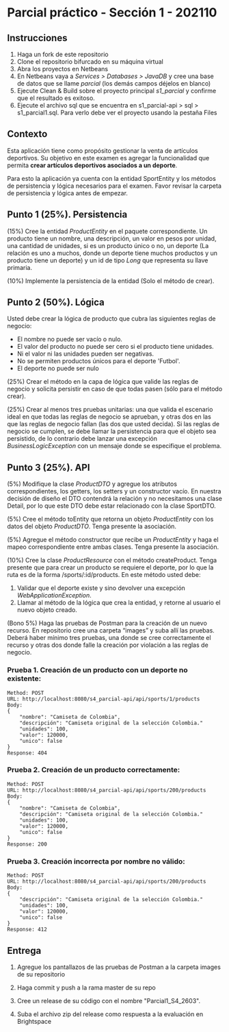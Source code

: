 
# Parcial práctico - Sección 1 - 202110

## Instrucciones

1. Haga un fork de este repositorio
2. Clone el repositorio bifurcado en su máquina virtual
3. Abra los proyectos en Netbeans
4. En Netbeans vaya a _Services > Databases > JavaDB_ y cree una base de datos que se llame _parcial_ (los demás campos déjelos en blanco)
5. Ejecute Clean & Build sobre el proyecto principal _s1_parcial_ y confirme que el resultado es exitoso.
6. Ejecute el archivo sql que se encuentra en s1_parcial-api > sql > s1_parcial1.sql. Para verlo debe ver el proyecto usando la pestaña Files

## Contexto

Esta aplicación tiene como propósito gestionar la venta de artículos deportivos. Su objetivo en este examen es agregar la funcionalidad que permita **crear artículos deportivos asociados a un deporte**.

Para esto la aplicación ya cuenta con la entidad SportEntity y los métodos de persistencia y lógica necesarios para el examen. Favor revisar la carpeta de persistencia y lógica antes de empezar.

## Punto 1 (25%). Persistencia

(15%) Cree la entidad _ProductEntity_ en el paquete correspondiente. Un producto tiene un nombre, una descripción, un valor en pesos por unidad, una cantidad de unidades, si es un producto único o no, un deporte (La relación es uno a muchos, donde un deporte tiene muchos productos y un producto tiene un deporte) y un id de tipo _Long_ que representa su llave primaria.
 
(10%) Implemente la persistencia de la entidad (Solo el método de crear).

## Punto 2 (50%). Lógica

Usted debe crear la lógica de producto que cubra las siguientes reglas de negocio:

* El nombre no puede ser vacío o nulo.
* El valor del producto no puede ser cero si el producto tiene unidades.
* Ni el valor ni las unidades pueden ser negativas.
* No se permiten productos únicos para el deporte 'Futbol'.
* El deporte no puede ser nulo

(25%) Crear el método en la capa de lógica que valide las reglas de negocio y solicita persistir en caso de que todas pasen (sólo para el método crear).

(25%) Crear al menos tres pruebas unitarias: una que valida el escenario ideal en que todas las reglas de negocio se aprueban, y otras dos en las que las reglas de negocio fallan (las dos que usted decida). Si las reglas de negocio se cumplen, se debe llamar la persistencia para que el objeto sea persistido, de lo contrario debe lanzar una excepción _BusinessLogicException_ con un mensaje donde se especifique el problema.

## Punto 3 (25%). API

(5%) Modifique la clase _ProductDTO_ y agregue los atributos correspondientes, los getters, los setters y un constructor vacío. En nuestra decisión de diseño el DTO contendrá la relación y no necesitamos una clase Detail, por lo que este DTO debe estar relacionado con la clase SportDTO.
 
(5%) Cree el método toEntity que retorna un objeto _ProductEntity_ con los datos del objeto _ProductDTO_. Tenga presente la asociación.
 
(5%) Agregue el método constructor que recibe un _ProductEntity_ y haga el mapeo correspondiente entre ambas clases. Tenga presente la asociación.
 
(10%) Cree la clase _ProductResource_ con el método createProduct. Tenga presente que para crear un producto se requiere el deporte, por lo que la ruta es de la forma /sports/:id/products. En este método usted debe:
1. Validar que el deporte existe y sino devolver una excepción _WebApplicationException_.
2. Llamar al método de la lógica que crea la entidad, y retorne al usuario el nuevo objeto creado. 

(Bono 5%) Haga las pruebas de Postman para la creación de un nuevo recurso. En repositorio cree una carpeta “images” y suba allí las pruebas. Deberá haber mínimo tres pruebas, una donde se cree correctamente el recurso y otras dos donde falle la creación por violación a las reglas de negocio. 

### Prueba 1. Creación de un producto con un deporte no existente:

```
Method: POST
URL: http://localhost:8080/s4_parcial-api/api/sports/1/products
Body:
{
    "nombre": "Camiseta de Colombia",
    "descripción": "Camiseta original de la selección Colombia."
    "unidades": 100,
    "valor": 120000,
    "unico": false
}
Response: 404
```

### Prueba 2. Creación de un producto correctamente:

```
Method: POST
URL: http://localhost:8080/s4_parcial-api/api/sports/200/products
Body:
{
    "nombre": "Camiseta de Colombia",
    "descripción": "Camiseta original de la selección Colombia."
    "unidades": 100,
    "valor": 120000,
    "unico": false
}
Response: 200
```

### Prueba 3. Creación incorrecta por nombre no válido:

```
Method: POST
URL: http://localhost:8080/s4_parcial-api/api/sports/200/products
Body:
{
    "descripción": "Camiseta original de la selección Colombia."
    "unidades": 100,
    "valor": 120000,
    "unico": false
}
Response: 412
```

## Entrega

1. Agregue los pantallazos de las pruebas de Postman a la carpeta images de su repositorio

2. Haga commit y push a la rama master de su repo

3. Cree un release de su código con el nombre "Parcial1_S4_2603". 

4. Suba el archivo zip del release como respuesta a la evaluación en Brightspace
